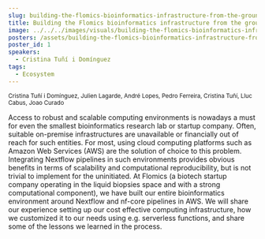 ```yaml
---
slug: building-the-flomics-bioinformatics-infrastructure-from-the-ground-up
title: Building the Flomics bioinformatics infrastructure from the ground up
image: ../../../images/visuals/building-the-flomics-bioinformatics-infrastructure-from-the-ground-up.png
posters: /assets/building-the-flomics-bioinformatics-infrastructure-from-the-ground-up.pdf
poster_id: 1
speakers:
  - Cristina Tuñí i Domínguez
tags:
  - Ecosystem
---
```

<div className="mb-8">
  <small className="typo-small">
    Cristina Tuñí i Domínguez, Julien Lagarde, André Lopes, Pedro Ferreira, Cristina Tuñí, Lluc Cabus, Joao Curado
  </small>
</div>

Access to robust and scalable computing environments is nowadays a must for even the smallest bioinformatics research lab or startup company. Often, suitable on-premise infrastructures are unavailable or financially out of reach for such entities. For most, using cloud computing platforms such as Amazon Web Services (AWS) are the solution of choice to this problem. Integrating Nextflow pipelines in such environments provides obvious benefits in terms of scalability and computational reproducibility, but is not trivial to implement for the uninitiated. At Flomics (a biotech startup company operating in the liquid biopsies space and with a strong computational component), we have built our entire bioinformatics environment around Nextflow and nf-core pipelines in AWS. We will share our experience setting up our cost effective computing infrastructure, how we customized it to our needs using e.g. serverless functions, and share some of the lessons we learned in the process.
